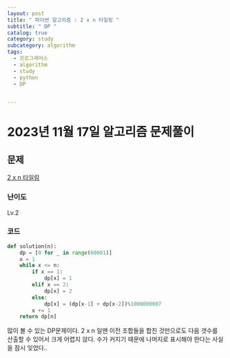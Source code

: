 ```yaml
---
layout: post
title: " 파이썬 알고리즘 : 2 x n 타일링 "
subtitle: " DP "
catalog: true
category: study
subcategory: algorithm
tags:
  - 프로그래머스
  - algorithm
  - study
  - python
  - DP


---
```


# 2023년 11월 17일 알고리즘 문제풀이

## 문제

[2 x n 타일링](https://school.programmers.co.kr/learn/courses/30/lessons/12900)

### 난이도

Lv.2

### 코드

```python
def solution(n):
    dp = [0 for _ in range(60001)]
    x = 1
    while x <= n:
        if x == 1:
            dp[x] = 1
        elif x == 2:
            dp[x] = 2
        else:
            dp[x] = (dp[x-1] + dp[x-2])%1000000007
        x += 1 
    return dp[n]
```

 많이 볼 수 있는 DP문제이다. 2 x n 일땐 이전 조합들을 합친 것만으로도 다음 갯수를 산출할 수 있어서 크게 어렵지 않다. 수가 커지기 때문에 나머지로 표시해야 한다는 사실을 잠시 잊었다..